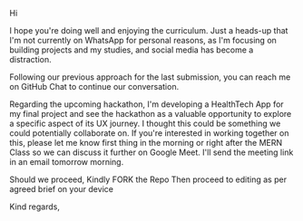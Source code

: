 Hi 

I hope you're doing well and enjoying the curriculum. Just a heads-up that I'm not currently on WhatsApp for personal reasons, as I'm focusing on building projects and my studies, and social media has become a distraction.

Following our previous approach for the last submission, you can reach me on GitHub Chat to continue our conversation.

Regarding the upcoming hackathon, I'm developing a HealthTech App for my final project and see the hackathon as a valuable opportunity to explore a specific aspect of its UX journey. I thought this could be something we could potentially collaborate on. If you're interested in working together on this, please let me know first thing in the morning or right after the MERN Class so we can discuss it further on Google Meet. I'll send the meeting link in an email tomorrow morning.

Should we proceed, Kindly FORK the Repo
Then proceed to editing as per agreed brief on your device

Kind regards,
